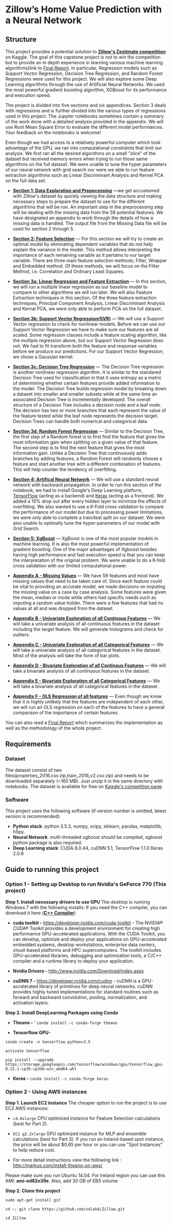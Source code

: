 # Zillow’s Home Value Prediction with a Neural Network

## Structure

This project provides a potential solution to **[Zillow's Zestimate competition](https://www.kaggle.com/c/zillow-prize-1)** on Kaggle. The goal of this capstone project is not to win the competition but to provide an in depth experience in learning various machine learning algorithms(link to [Final Report](report.pdf). In particular, Regression models such as Support Vector Regression, Decision Tree Regression, and Random Forest Regressions were used for this project. We will also explore some Deep Learning algorithms through the use of Artificial Neural Networks. We used the most powerful gradient boosting algorithm, XGBoost for its performance and execution speed.


The project is divided into five sections and six appendices. Section 3 deals with regressions and is further divided into the various types of regressions used in this project. The Jupyter notebooks sometimes contain a summary of the work done with a detailed analysis provided in the appendix. We will use Root Mean Square Error to evaluate the different model performances. Your feedback on the notebooks is welcome!

Even though we had access to a relatively powerful computer which took advantage of the GPU, we ran into computational constraints that limit our analysis. We first ran all the desired algorithms on a small "slice" of the dataset but received memory errors when trying to run those same algorithms on the full dataset. We were unable to tune the hyper parameters of our neural network with grid search nor were we able to run feature extraction algorithms such as Linear Discriminant Analysis and Kernel PCA on the full data set.


* **[Section 1: Data Exploration and Prepocessing](Section1_Data_PreprocessingExplore.ipynb)** —we get accustomed with Zillow's dataset by quickly viewing the data structure and making necessary steps to prepare the dataset to use for the different algorithms that will be run. An important step in the preprocessing step will be dealing with the missing data from the 59 potential features. We have designated an appendix to work through the details of how a missing data is handled. The output file from the Missing Data file will be used for section 2 through 5. 


* **[Section 2: Feature Selection](Section2_FeatureSelection.ipynb)** — For this section we will try to create an optimal model by eliminating dependent variables that do not help explain the variance in the model. This method allows interpreting the importance of each remaining variable as it pertains to our target variable. There are three main feature selection methods; Filter, Wrapper and Embedded method. Of these methods, we will focus on the Filter Method, i.e. Correlation and Ordinary Least Squares. 


* **[Section 3a: Linear Regression and Feature Extraction](Section3a_Regression.ipynb)** — In this section, we will run a multiple linear regression as our baseline model to compare to other algorithms we will run later. We will also Feature Extraction techniques in this section. Of the three feature extraction techniques, Principal Component Analysis, Linear Discriminant Analysis and Kernal PCA, we were only able to perform PCA on the full dataset. 


* **[Section 3b: Support Vector Regression(SVR)](Section3b_SVR.ipynb)** — We will use a Support Vector regression to check for nonlinear models. Before we can use our Support Vector Regression we have to make sure our features are all scaled. Some regression classes include a feature scaling algorithm, like the multiple regression above, but our Support Vector Regression does not. We had to fit transform both the feature and response variables before we produce our predictions.   For our Support Vector Regression, we chose a Gaussian kernel.  


* **[Section 3c: Decision Tree Regression](Section3c_DecisionTree.ipynb)** — The Decision Tree regression is another nonlinear regression algorithm. It is similar to the standared Decision Tree used for classification in that it uses entropy as a metric of determining whether certain features provide added information to the model. The Decision Tree builds regression model by breaking down a dataset into smaller and smaller subsets while at the same time an associated Decision Tree is incrementally developed. The overall structure of a Decision Tree includes a decision node and a leaf node. The decision has two or more branches that each represent the value of the feature tested while the leaf node represents the decision target. Decision Trees can handle both numerical and categorical data. 


* **[Section 3d: Random Forest Regression](Section3d_RandomForest.ipynb)** — Similar to the Decision Tree, the first step of a Random forest is to first find the feature that gives the most information gain when splitting on a given value of that feature. The second step is to find the next feature that gives the most information gain. Unlike a Decision Tree that continuously adds branches by adding features, a Random Forest will randomly choose a feature and start another tree with a different combination of features. This will help counter the tendency of overfitting. 


* **[Section 4: Artifical Neural Network](Section4_NeuralNetwork.ipynb)** — We will use a standard neural network with backward propagation. In order to run this section of the notebook, we had to install Google's Deep Learning platform, [TensorFlow](https://www.tensorflow.org/) (acting as a backend) and [Keras](https://keras.io/) (acting as a frontend). We added a 10% drop out after every hidden layer to minimize the effects of overfitting. We also wanted to use a K-Fold cross validation to compare the performance of our model but due to processing power limitations, we were only able to complete a train/test split on our dataset. We were also unable to optimally tune the hyper-parameters of our model with Grid Search.


* **[Section 5: XgBoost](Section5_XGBoost.ipynb)** — XgBoost is one of the most popular models in machine learning. It is also the most powerful implementation of gradient boosting. One of the major advantages of Xgboost besides having high performance and fast execution speed is that you can keep the interpretation of the original problem.  We were unable to do a K-fold cross validation  with our limited computational power.





* **[Appendix A - Missing Values](Section6_AppendixA_MissingData.py)** — We have 59 features and most have missing values that need to be taken care of. Since each feature could be vital to providing an accurate model, we made decisions on imputing the missing value on a case by case analysis. Some features were given the mean, median or mode while others had specific needs such as imputing a random value holder. There were a few features that had no values at all and was dropped from the dataset.


* **[Appendix B - Univariate Exploration of all Continous Features](Section6_AppendixB_UniCat.py)** — We will take a univariate analysis of all continuous features in the dataset including the target feature. We will generate histograms and check for outliers. 


* **[Appendix C - Univariate Exploration of all Categorical Features](Section6_AppendixC_BiVarCont.py)** — We will take a univariate analysis of all categorical features in the dataset. Most of the analysis will take the form of bar plots.


* **[Appendix D - Bivariate Exploration of all Continous Features](Section6_AppendixD_BiVarCat.py)** — We will take a bivariate analysis of all continuous features in the dataset.


* **[Appendix E - Bivariate Exploration of all Categorical Features](Section6_AppendixE_BiVarCat.py)** — We will take a bivariate analysis of all categorical features in the dataset.


* **[Appendix F - OLS Regression of all features](Section6_AppendixF_OLS_Regression_of_All_Features.ipynb)** — Even though we know that it is highly unlikely that the features are independent of each other, we will run an OLS regression on each of the features to have a general comparison of the importance of certain features.



You can also read a [Final Report](report.pdf) which summarizes the implementation as well as the methodology of the whole project.



## Requirements

### Dataset

The dataset consist of two files(properties_2016.csv.zip,train_2016_v2.csv.zip) and needs to be downloaded separately (~160 MB). Just unzip it in the same directory with notebooks. The dataset is available for free on [Kaggle's competition page](https://www.kaggle.com/c/zillow-prize-1/data).


### Software

This project uses the following software (if version number is omitted, latest version is recommended):


* **Python stack**: python 3.5.3, numpy, scipy, sklearn, pandas, matplotlib, h5py.
* **Neural Network**: multi-threaded xgboost should be compiled, xgboost python package is also required.
* **Deep Learning stack**: CUDA 8.0.44, cuDNN 5.1, TensorFlow 1.1.0 Keras 2.0.6


## Guide to running this project

### Option 1 - Setting up Desktop to run  Nvidia's GeForce 770 (This project)

**Step 1. Install necessary drivers to use GPU**
The desktop is running Windows 7 with the following installs:
If you need the C++ compiler, you can download it here (**[C++ Compiler](http://landinghub.visualstudio.com/visual-cpp-build-tools)**) 

* **cuda toolkit -** https://developer.nvidia.com/cuda-toolkit -  The NVIDIA® CUDA® Toolkit provides a development environment for creating high performance GPU-accelerated applications. With the CUDA Toolkit, you can develop, optimize and deploy your applications on GPU-accelerated embedded systems, desktop workstations, enterprise data centers, cloud-based platforms and HPC supercomputers. The toolkit includes GPU-accelerated libraries, debugging and optimization tools, a C/C++ compiler and a runtime library to deploy your application.

* **Nvidia Drivers -** http://www.nvidia.com/Download/index.aspx

* **cuDNN 7 -** https://developer.nvidia.com/cudnn - cuDNN is a GPU-accelerated library of primitives for deep neural networks. cuDNN provides highly tuned implementations for standard routines such as forward and backward convolution, pooling, normalization, and activation layers.

**Step 2. Install DeepLearning Packages using Conda**
* **Theano -** ' `conda install -c conda-forge theano`

* **Tensorflow GPU-** 

 `conda create -n tensorflow python=3.5`
 
 `activate tensorflow`
 
 `pip install --upgrade https://storage.googleapis.com/tensorflow/windows/gpu/tensorflow_gpu-0.12.1-cp35-cp35m-win_amd64.whl`


* **Keras -** `conda install -c conda-forge keras`

### Option 2 - Using AWS instances

**Step 1. Launch EC2 instance**
The cheaper option to run the project is to use EC2 AWS instances:

* `c4.8xlarge` CPU optimized instance for Feature Selection calculations (best for Part 2).
* `EC2 g2.2xlarge` GPU optimized instance for MLP and ensemble calculations (best for Part 3). If you run an Ireland-based spot instance, the price will be about $0.65 per hour or you can use "Spot Instances" to help reduce cost.

* For more detail instructions view the following link : http://markus.com/install-theano-on-aws/

Please make sure you run Ubuntu 14.04. For Ireland region you can use this AMI: **ami-ed82e39e**. Also, add 30 GB of EBS volume 

**Step 2. Clone this project**

`sudo apt-get install git`

`cd ~; git clone https://github.com/volak4/Zillow.git`

`cd Zillow`
